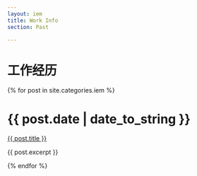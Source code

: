 ```yaml
---
layout: iem
title: Work Info
section: Past

---
```


工作经历
========


{% for post in site.categories.iem %}
<div class="section list">
  <h1>{{ post.date | date_to_string }}</h1>
  <p class="line">
  <a class="title" href="{{ post.url }}">{{ post.title }}</a>
  </p>
  <p class="excerpt">{{ post.excerpt }}</p>
</div>
{% endfor %}
  

